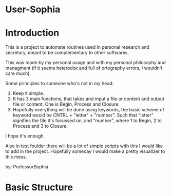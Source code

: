 # User-Sophia

# Introduction

This is a project to automate routines used in personal 
research and secretary, meant to be complementary to other softwares.

This was made by my personal usage and with my personal
philosophy and managment (if it seems heterodox and full
of ortography errors, I wouldn't care much).

Some principles to someone who's not in my head:

1. Keep it simple.
2. It has 3 main functions, that takes and input a file or content
and output file or content. One is Begin, Process and Closure.
3. Hopefully everything will be done using keywords, the basic scheme
of keyword would be CNTRL + "letter" + "number". Such that "letter"
signifies the file it's focussed on, and "number", where 1 to Begin,
2 to Process and 3 to Closure.

I hope it's enough. 

Also in test foulder there will be a lot of simple scripts with
this I would like to add in the project. Hopefully someday I would
make a pretty visualizer to this mess.

by: ProfessorSophia

# Basic Structure

